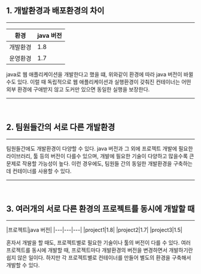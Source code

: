 ## 1. 개발환경과 배포환경의 차이
---
|환경|java 버전|
|---|---|
|개발환경|1.8|
|운영환경|1.7|

java로 웹 애플리케이션을 개발한다고 했을 떄, 위와같이 환경에 따라 java 버전이 바뀔수도 있다. 이럴 때 독립적으로 웹 애플리케이션과 실행환경이 갖춰진 컨테이너는 어떤 외부 환경에 구애받지 않고 도커만 있으면 동일한 실행을 보장한다.

---

<br/>

## 2. 팀원들간의 서로 다른 개발환경
---
팀원들간에도 개발환경이 다양할 수 있다.
java 버전과 그 외에 프로젝트 개발에 필요한 라이브러리, 툴 등의 버전이 다를수 있으며, 개발에 필요한 기술이 다양하고 많을수록 큰 문제로 작용할 가능성이 높다.
이런 경우에도, 팀원들 간의 동일한 개발환경을 구축하는데 컨테이너를 사용할 수 있다.

---

<br/>

## 3. 여러개의 서로 다른 환경의 프로젝트를 동시에 개발할 때
---
|프로젝트|java 버전|
|---|---|---|
|project1|1.8|
|project2|1.7|
|project3|1.5|

혼자서 개발을 할 때도, 프로젝트별로 필요한 기술이나 툴의 버전이 다를 수 있다.
여러 프로젝트를 동시에 개발할 때, 프로젝트마다 개발환경의 버전을 변경하면서 개발하기란 쉽지 않은 일이다.
하지만 각 프로젝트별로 컨테이너를 만들어 별도의 환경을 구축해서 개발할 수 있다.


